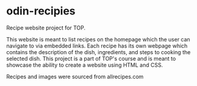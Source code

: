 # odin-recipies
Recipe website project for TOP.

This website is meant to list recipes on the homepage which the user can navigate to via embedded links. Each recipe has its own webpage which contains the description of the dish, ingredients, and steps to cooking the selected dish. This project is a part of TOP's course and is meant to showcase the ability to create a website using HTML and CSS.

Recipes and images were sourced from allrecipes.com
